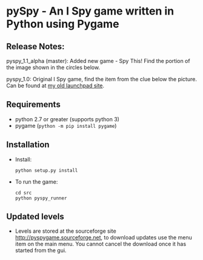 # pySpy - An I Spy game written in Python using Pygame

## Release Notes:

pyspy_1.1_alpha (master): Added new game - Spy This! Find the portion of the image shown in the circles below.

pyspy_1.0: Original I Spy game, find the item from the clue below the picture. Can be found at [my old launchpad site](https://code.launchpad.net/~thomas-ibbotson/pyspy/release-1.0).

## Requirements

* python 2.7 or greater (supports python 3)
* pygame (`python -m pip install pygame`)

## Installation

* Install:

      python setup.py install
    
* To run the game:

      cd src
      python pyspy_runner

## Updated levels

* Levels are stored at the sourceforge site http://pyspygame.sourceforge.net,
to download updates use the menu item on the main menu.
You cannot cancel the download once it has started from the gui.

